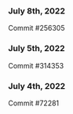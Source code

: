 ### July 8th, 2022

Commit #256305

### July 5th, 2022

Commit #314353


### July 4th, 2022

Commit #72281
